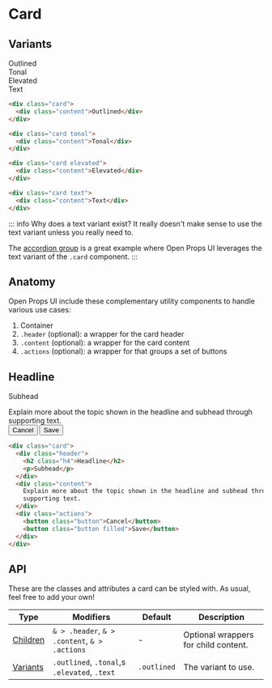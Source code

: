 <style scoped>
	@import "../../../src/button/button-base.css";
  @import "../../../src/button/button-variants.css";
  @import "../../../src/surfaces/card.css";

	.anatomy {
    outline: var(--_anatomy-border-gray);
    outline-offset: 3px;
		:is(.header, .content, .actions) {
			outline: var(--_anatomy-border-red);
			outline-offset: -2px;
		}
	}
</style>

# Card

## Variants

<div class="example-wrapper">
   <div class="example stack">

<div class="card"><div class="content">Outlined</div></div>

<div class="card tonal"><div class="content">Tonal</div></div>

<div class="card elevated"><div class="content">Elevated</div></div>

<div class="card text"><div class="content">Text</div></div>

  </div>

```html
<div class="card">
  <div class="content">Outlined</div>
</div>

<div class="card tonal">
  <div class="content">Tonal</div>
</div>

<div class="card elevated">
  <div class="content">Elevated</div>
</div>

<div class="card text">
  <div class="content">Text</div>
</div>
```

</div>

::: info Why does a text variant exist?
It really doesn't make sense to use the text variant unless you really need to.

The [accordion group](/components/surfaces/accordion#accordion-group) is a great example where Open Props UI leverages the text variant of the `.card` component.
:::

## Anatomy

Open Props UI include these complementary utility components to handle various use cases:

1. Container
2. `.header` (optional): a wrapper for the card header
3. `.content` (optional): a wrapper for the card content
4. `.actions` (optional): a wrapper for that groups a set of buttons

<div class="example-wrapper">
   <div class="example stack">

<div class="card elevated anatomy">
		<div class="header">
			<h2 class="h4">Headline</h2>
			<p>Subhead</p>
		</div>
		<div class="content">Explain more about the topic shown in the headline and subhead through supporting text.</div>
		<div class="actions">
			<button class="button">Cancel</button>
			<button class="button filled">Save</button>
		</div>
	</div>

  </div>

```html
<div class="card">
  <div class="header">
    <h2 class="h4">Headline</h2>
    <p>Subhead</p>
  </div>
  <div class="content">
    Explain more about the topic shown in the headline and subhead through
    supporting text.
  </div>
  <div class="actions">
    <button class="button">Cancel</button>
    <button class="button filled">Save</button>
  </div>
</div>
```

</div>

## API

These are the classes and attributes a card can be styled with. As usual, feel free to add your own!

| Type                  | Modifiers                                     | Default     | Description                          |
| --------------------- | --------------------------------------------- | ----------- | ------------------------------------ |
| [Children](#anatomy)  | `& > .header`, `& > .content`, `& > .actions` | -           | Optional wrappers for child content. |
| [Variants](#variants) | `.outlined`, `.tonal`,s `.elevated`, `.text`  | `.outlined` | The variant to use.                  |
